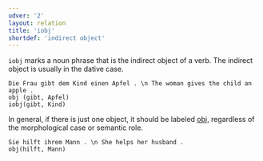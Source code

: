 ```yaml
---
udver: '2'
layout: relation
title: 'iobj'
shortdef: 'indirect object'
---
```


`iobj` marks a noun phrase that is the indirect object of a verb. The indirect object is usually in the dative case.

~~~ sdparse
Die Frau gibt dem Kind einen Apfel . \n The woman gives the child an apple .
obj (gibt, Apfel)
iobj(gibt, Kind)
~~~

In general, if there is just one object, it should be labeled [obj](), regardless of the morphological case or semantic role.

~~~ sdparse
Sie hilft ihrem Mann . \n She helps her husband .
obj(hilft, Mann)
~~~
<!-- Interlanguage links updated Út zář 29 20:43:20 CEST 2020 -->
